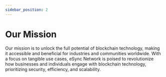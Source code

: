```yaml
---
sidebar_position: 2
---
```


# Our Mission

Our mission is to unlock the full potential of blockchain technology, making it accessible and beneficial for industries and communities worldwide. With a focus on tangible use cases, eSync Network is poised to revolutionize how businesses and individuals engage with blockchain technology, prioritizing security, efficiency, and scalability.
